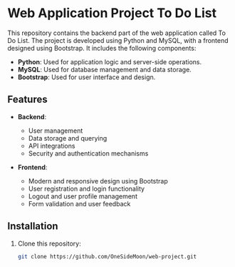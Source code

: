 # Web Application Project To Do List

This repository contains the backend part of the web application called To Do List. The project is developed using Python and MySQL, with a frontend designed using Bootstrap. It includes the following components:

- **Python**: Used for application logic and server-side operations.
- **MySQL**: Used for database management and data storage.
- **Bootstrap**: Used for user interface and design.

## Features

- **Backend**:
  - User management
  - Data storage and querying
  - API integrations
  - Security and authentication mechanisms

- **Frontend**:
  - Modern and responsive design using Bootstrap
  - User registration and login functionality
  - Logout and user profile management
  - Form validation and user feedback

## Installation

1. Clone this repository:
   ```bash
   git clone https://github.com/OneSideMoon/web-project.git